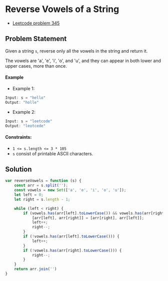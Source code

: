# Reverse Vowels of a String

* [Leetcode problem 345](https://leetcode.com/problems/reverse-vowels-of-a-string/description/?envType=study-plan-v2&envId=leetcode-75)

## Problem Statement

Given a string `s`, reverse only all the vowels in the string and return it.

The vowels are 'a', 'e', 'i', 'o', and 'u', and they can appear in both lower and upper cases, more than once.

#### Example

* Example 1:
```js
Input: s = "hello"
Output: "holle"
```

* Example 2:
```js
Input: s = "leetcode"
Output: "leotcede"
```

#### Constraints:
* `1 <= s.length <= 3 * 105`
* `s` consist of printable ASCII characters.

## Solution

```js
var reverseVowels = function (s) {
    const arr = s.split('');
    const vowels = new Set(['a', 'e', 'i', 'o', 'u']);
    let left = 0;
    let right = s.length - 1;

    while (left < right) {
        if (vowels.has(arr[left].toLowerCase()) && vowels.has(arr[right].toLowerCase())) {
            [arr[left], arr[right]] = [arr[right], arr[left]];
            left++;
            right--;
        }
        if (!vowels.has(arr[left].toLowerCase())) {
            left++;
        }
        if (!vowels.has(arr[right].toLowerCase())) {
            right--;
        }
    }
    return arr.join('')
}
```